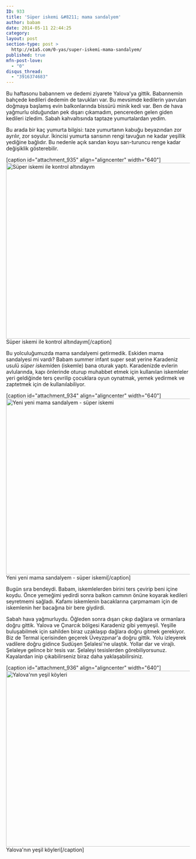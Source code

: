 ```yaml
---
ID: 933
title: 'Süper iskemi &#8211; mama sandalyem'
author: babam
date: 2014-05-11 22:44:25
category:
layout: post
section-type: post >
  http://e1a5.com/0-yas/super-iskemi-mama-sandalyem/
published: true
mfn-post-love:
  - "0"
disqus_thread:
  - "3916374683"
---
```

Bu haftasonu babannem ve dedemi ziyarete Yalova'ya gittik. Babannemin bahçede kedileri dedemin de tavukları var. Bu mevsimde kedilerin yavruları doğmaya başlamış evin balkonlarında bissürü minik kedi var. Ben de hava yağmurlu olduğundan pek dışarı çıkamadım, pencereden gelen giden kedileri izledim. Sabah kahvaltısında taptaze yumurtalardan yedim.

Bu arada bir kaç yumurta bilgisi: taze yumurtanın kabuğu beyazından zor ayrılır, zor soyulur. İkincisi yumurta sarısının rengi tavuğun ne kadar yeşillik yediğine bağlıdır. Bu nedenle açık sarıdan koyu sarı-turuncu renge kadar değişiklik gösterebilir.

[caption id="attachment_935" align="aligncenter" width="640"]<a href="http://e1a5.com/wp-content/uploads/2014/05/super_iskemi_kedi.jpg"><img class="wp-image-935 size-full" src="http://e1a5.com/wp-content/uploads/2014/05/super_iskemi_kedi.jpg" alt="Süper iskemi ile kontrol altındayım" width="640" height="480" /></a> Süper iskemi ile kontrol altındayım[/caption]

Bu yolculuğumuzda mama sandalyemi getirmedik. Eskiden mama sandalyesi mi vardı? Babam summer infant super seat yerine Karadeniz usulü <em>süper iskemi</em>den (iskemle) bana oturak yaptı. Karadenizde evlerin avlularında, kapı önlerinde oturup muhabbet etmek için kullanılan iskemleler yeri geldiğinde ters çevrilip çocuklara oyun oynatmak, yemek yedirmek ve zaptetmek için de kullanılabiliyor.

[caption id="attachment_934" align="aligncenter" width="640"]<a href="http://e1a5.com/wp-content/uploads/2014/05/super_iskemi.jpg"><img class="wp-image-934 size-full" src="http://e1a5.com/wp-content/uploads/2014/05/super_iskemi.jpg" alt="Yeni yeni mama sandalyem - süper iskemi" width="640" height="480" /></a> Yeni yeni mama sandalyem - süper iskemi[/caption]

Bugün sıra bendeydi. Babam, iskemlelerden birini ters çevirip beni içine koydu. Önce yemeğimi yedirdi sonra balkon camının önüne koyarak kedileri seyretmemi sağladı. Kafamı iskemlenin bacaklarına çarpmamam için de iskemlenin her bacağına bir bere giydirdi.

Sabah hava yağmurluydu. Öğleden sonra dışarı çıkıp dağlara ve ormanlara doğru gittik. Yalova ve Çınarcık bölgesi Karadeniz gibi yemyeşil. Yeşille buluşabilmek için sahilden biraz uzaklaşıp dağlara doğru gitmek gerekiyor. Biz de Termal içerisinden geçerek Üveyzpınar'a doğru gittik. Yolu izleyerek vadilere doğru gidince Sudüşen Şelalesi'ne ulaştık. Yollar dar ve virajlı. Şelaleye gelince bir tesis var. Şelaleyi tesislerden görebiliyorsunuz. Kayalardan inip çıkabilirseniz biraz daha yaklaşabilirsiniz.

[caption id="attachment_936" align="aligncenter" width="640"]<a href="http://e1a5.com/wp-content/uploads/2014/05/yalova_koyleri.jpg"><img class="wp-image-936 size-full" src="http://e1a5.com/wp-content/uploads/2014/05/yalova_koyleri.jpg" alt="Yalova'nın yeşil köyleri" width="640" height="480" /></a> Yalova'nın yeşil köyleri[/caption]
